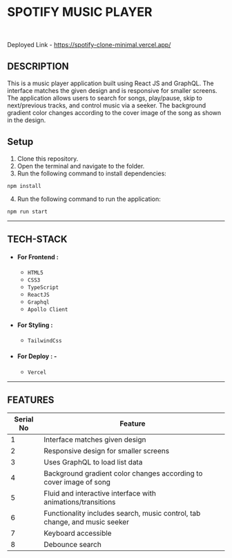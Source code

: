 
<h1>SPOTIFY MUSIC PLAYER</h1>
<br/>

Deployed Link - https://spotify-clone-minimal.vercel.app/
## DESCRIPTION

This is a music player application built using React JS and GraphQL. 
The interface matches the given design and is responsive for smaller screens. 
The application allows users to search for songs, play/pause, skip to next/previous tracks, and control music via a seeker.
The background gradient color changes according to the cover image of the song as shown in the design.

## Setup

1. Clone this repository.
2. Open the terminal and navigate to the folder.
3. Run the following command to install dependencies:

  ```
  npm install
  ```

4. Run the following command to run the application:

  ```
  npm run start
  ```
  
---

## TECH-STACK

- #### For Frontend :

  - `HTML5`
  - `CSS3`
  - `TypeScript`
  - `ReactJS`
  - `Graphql`
  - `Apollo Client`

- #### For Styling :

  - `TailwindCss`
  
- #### For Deploy : -
  - `Vercel`

---
## FEATURES

| Serial No | Feature                                                                           |
| --------- | --------------------------------------------------------------------------------- |
| 1         | Interface matches given design                                                    |
| 2         | Responsive design for smaller screens                                             |
| 3         | Uses GraphQL to load list data                                                    |
| 4         | Background gradient color changes according to cover image of song                |
| 5         | Fluid and interactive interface with animations/transitions                       |
| 6         | Functionality includes search, music control, tab change, and music seeker        |
| 7         | Keyboard accessible |
| 8         | Debounce search |

